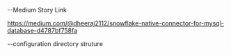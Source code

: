 --Medium Story Link

https://medium.com/@dheeraj2112/snowflake-native-connector-for-mysql-database-d4787bf758fa

--configuration directory struture 

